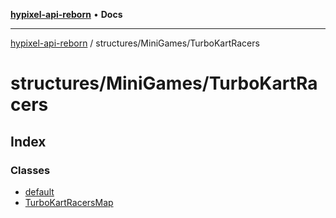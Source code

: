 [**hypixel-api-reborn**](../../../README.md) • **Docs**

***

[hypixel-api-reborn](../../../modules.md) / structures/MiniGames/TurboKartRacers

# structures/MiniGames/TurboKartRacers

## Index

### Classes

- [default](classes/default.md)
- [TurboKartRacersMap](classes/TurboKartRacersMap.md)
